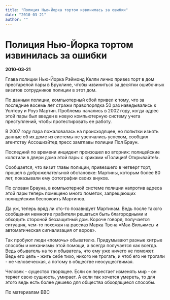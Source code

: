 ```yaml
---
title: "Полиция Нью-Йорка тортом извинилась за ошибки"
date: "2010-03-21"
author: ""
---
```


# Полиция Нью-Йорка тортом извинилась за ошибки

**2010-03-21** 

Глава полиции Нью-Йорка Рэймонд Келли лично привез торт в дом престарелой пары в Бруклине, чтобы извиниться за десятки ошибочных визитов сотрудников полиции в этот дом.

По данным полиции, компьютерный сбой привел к тому, что за последние восемь лет стражи правопорядка 50 раз наведывались к Уолтеру и Роуз Мартин. Проблемы начались в 2002 году, когда адрес этой пары был введен в новую компьютерную систему учета преступлений, чтобы протестировать ее работу.

В 2007 году пара пожаловалась на происходящее, но попытки изъять данные об их доме из системы не увенчались успехом, сообщил агентству Ассошиэйтед пресс замглавы полиции Пол Браун.

Последний по времени инцидент произошел во вторник: полицейские колотили в двери дома этой пары с криками «Полиция! Открывайте!».

Сообщается, что визит главы полиции, привезшего в четверг торт, прошел в доброжелательной обстановке: Мартины, которым более 80 лет, показывали ему фотографии своих внуков.

По словам Брауна, в компьютерной системе полиции напротив адреса этой пары теперь помещено много пометок, запрещающих полицейским беспокоить Мартинов.

Да уж, теперь вряд ли кто-то позавидует Мартинам. Ведь после такого сообщения немногие грабители решаться быть благородными и обходить стороной беззащитный дом. Короче говоря, получается ситуация, чем-то похожая на рассказ Марка Твена «Мак-Вильямсы и автоматическая сигнализация от воров».

Так пробуют люди «помочь» обывателю. Придумывают разные хитрые способы и механизмы этой помощи, а всегда получается как всегда. Ведь обыватель на то и обыватель, что ему уже ничего не поможет. Ведь его цель - жить себе тихо, никого не трогать, и чтоб его не трогали - не человеческая, а потому в обществе неосуществимая.

Человек - существо творящее. Если он перестает изменять мир - он теряет свою сущность, умирает. А если так хочется умереть, то для этого ведь есть более дешево для общества обходящиеся способы.

По материалам BBC